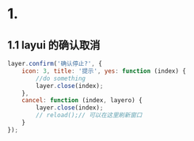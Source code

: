 # 1. 
## 1.1 layui 的确认取消
```javascript
layer.confirm('确认停止?', {
    icon: 3, title: '提示', yes: function (index) {
        //do something
        layer.close(index);
    },
    cancel: function (index, layero) {
        layer.close(index);
        // reload();// 可以在这里刷新窗口
    }
});
```

